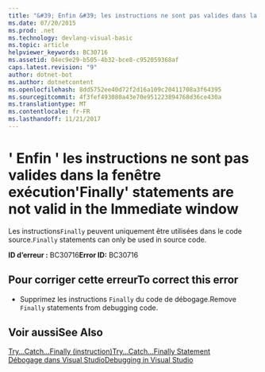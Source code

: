 ```yaml
---
title: "&#39; Enfin &#39; les instructions ne sont pas valides dans la fenêtre exécution"
ms.date: 07/20/2015
ms.prod: .net
ms.technology: devlang-visual-basic
ms.topic: article
helpviewer_keywords: BC30716
ms.assetid: 04ec9e29-b505-4b32-bce8-c952059368af
caps.latest.revision: "9"
author: dotnet-bot
ms.author: dotnetcontent
ms.openlocfilehash: 8dd5752ee40d72f2d16a109c20411708a3f64395
ms.sourcegitcommit: 4f3fef493080a43e70e951223894768d36ce430a
ms.translationtype: MT
ms.contentlocale: fr-FR
ms.lasthandoff: 11/21/2017
---
```

# <a name="39finally39-statements-are-not-valid-in-the-immediate-window"></a><span data-ttu-id="7d558-102">&#39; Enfin &#39; les instructions ne sont pas valides dans la fenêtre exécution</span><span class="sxs-lookup"><span data-stu-id="7d558-102">&#39;Finally&#39; statements are not valid in the Immediate window</span></span>
<span data-ttu-id="7d558-103">Les instructions`Finally` peuvent uniquement être utilisées dans le code source.</span><span class="sxs-lookup"><span data-stu-id="7d558-103">`Finally` statements can only be used in source code.</span></span>  
  
 <span data-ttu-id="7d558-104">**ID d’erreur :** BC30716</span><span class="sxs-lookup"><span data-stu-id="7d558-104">**Error ID:** BC30716</span></span>  
  
## <a name="to-correct-this-error"></a><span data-ttu-id="7d558-105">Pour corriger cette erreur</span><span class="sxs-lookup"><span data-stu-id="7d558-105">To correct this error</span></span>  
  
-   <span data-ttu-id="7d558-106">Supprimez les instructions `Finally` du code de débogage.</span><span class="sxs-lookup"><span data-stu-id="7d558-106">Remove `Finally` statements from debugging code.</span></span>  
  
## <a name="see-also"></a><span data-ttu-id="7d558-107">Voir aussi</span><span class="sxs-lookup"><span data-stu-id="7d558-107">See Also</span></span>  
 [<span data-ttu-id="7d558-108">Try...Catch...Finally (instruction)</span><span class="sxs-lookup"><span data-stu-id="7d558-108">Try...Catch...Finally Statement</span></span>](../../visual-basic/language-reference/statements/try-catch-finally-statement.md)  
 [<span data-ttu-id="7d558-109">Débogage dans Visual Studio</span><span class="sxs-lookup"><span data-stu-id="7d558-109">Debugging in Visual Studio</span></span>](/visualstudio/debugger/debugging-in-visual-studio)

